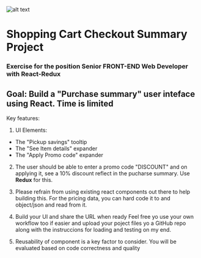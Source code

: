 

![alt text](https://i.imgur.com/CnPiYzk.png "End product")

# Shopping Cart Checkout Summary Project

### Exercise for the position Senior FRONT-END Web Developer with React-Redux

## Goal: Build a "Purchase summary" user inteface using **React**. Time is limited 

Key features: 

1. UI Elements: 
* The "Pickup savings" tooltip
* The "See Item details" expander 
* The "Apply Promo code" expander 

2. The user should be able to enter a promo code "DISCOUNT" and on applying it, see a 10% discount reflect in the pucharse summary. Use **Redux** for this. 

3. Please refrain from using existing react components out there to help building this. For the pricing data, you can hard code it to and object/json and read from it.

4. Build your UI and share the URL when ready 
Feel free yo use your own workflow too if easier and upload your poject files yo a GitHub repo along with the instruccions for loading and testing on my end.

5. Reusability of component is a key factor to consider. You will be evaluated based on code correctness and quality




